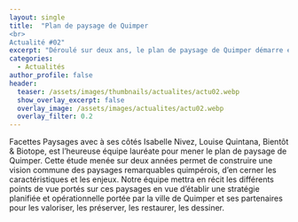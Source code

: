```yaml
---
layout: single
title:  "Plan de paysage de Quimper
<br>
Actualité #02"
excerpt: "Déroulé sur deux ans, le plan de paysage de Quimper démarre en juin 2023 !"
categories:
  - Actualités
author_profile: false
header:
  teaser: /assets/images/thumbnails/actualites/actu02.webp
  show_overlay_excerpt: false
  overlay_image: /assets/images/actualites/actu02.webp
  overlay_filter: 0.2
---
```


Facettes Paysages avec à ses côtés Isabelle Nivez, Louise Quintana, Bientôt & Biotope, est l’heureuse équipe lauréate pour mener le plan de paysage de Quimper. Cette étude menée sur deux  années permet de construire une vision commune des paysages remarquables quimpérois, d’en cerner les caractéristiques et les enjeux. Notre équipe mettra en récit les différents points de vue portés sur ces paysages en vue d’établir une stratégie planifiée et opérationnelle portée par la ville de Quimper et ses partenaires pour les valoriser, les préserver, les restaurer, les dessiner. 